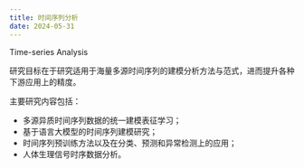 ```yaml
---
title: 时间序列分析
date: 2024-05-31
---
```


Time-series Analysis

研究目标在于研究适用于海量多源时间序列的建模分析方法与范式，进而提升各种下游应用上的精度。

<!--more-->

主要研究内容包括：
- 多源异质时间序列数据的统一建模表征学习；
- 基于语言大模型的时间序列建模研究；
- 时间序列预训练方法以及在分类、预测和异常检测上的应用；
- 人体生理信号时序数据分析。
